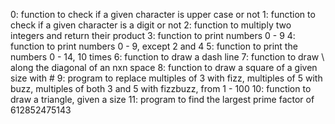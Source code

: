 0: function to check if a given character is upper case or not
1: function to check if a given character is a digit or not
2: function to multiply two integers and return their product
3: function to print numbers 0 - 9
4: function to print numbers 0 - 9, except 2 and 4
5: function to print the numbers 0 - 14, 10 times
6: function to draw a dash line
7: function to draw \ along the diagonal of an nxn space
8: function to draw a square of a given size with #
9: program to replace multiples of 3 with fizz, multiples of 5 with buzz,
   multiples of both 3 and 5 with fizzbuzz, from 1 - 100
10: function to draw a triangle, given a size
11: program to find the largest prime factor of 612852475143
